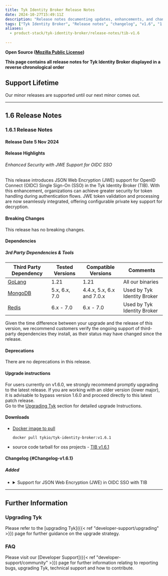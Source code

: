 ```yaml
---
title: Tyk Identity Broker Release Notes
date: 2024-10-27T15:49:11Z
description: "Release notes documenting updates, enhancements, and changes for Tyk Identity Broker versions within the 1.6.x series."
tags: ["Tyk Identity Broker", "Release notes", "changelog", "v1.6", "1.6.1"]
aliases:
  - product-stack/tyk-identity-broker/release-notes/tib-v1.6
  
---
```

****Open Source** ([Mozilla Public License](https://github.com/TykTechnologies/tyk/blob/master/LICENSE.md))**

**This page contains all release notes for Tyk Identity Broker displayed in a reverse chronological order**

## Support Lifetime
<!-- Required. replace X.Y with this release and set the correct quarter of the year -->
Our minor releases are supported until our next minor comes out. 

---

## 1.6 Release Notes

### 1.6.1 Release Notes

#### Release Date 5 Nov 2024

#### Release Highlights
<!-- Required. Use similar ToV to previous release notes. For example for a patch release:
This release primarily focuses on bug fixes.
For a comprehensive list of changes, please refer to the detailed [changelog]({{< ref "#Changelog-vX.Y.0">}}) below.
-->
###### Enhanced Security with JWE Support for OIDC SSO
This release introduces JSON Web Encryption (JWE) support for OpenID Connect (OIDC) Single Sign-On (SSO) in the Tyk Identity Broker (TIB). With this enhancement, organizations can achieve greater security for token handling during authentication flows. JWE token validation and processing are now seamlessly integrated, offering configurable private key support for decryption.


#### Breaking Changes
<!-- Required. Use the following statement if there are no breaking changes, or explain if there are -->
This release has no breaking changes.

<!-- The following "Changed error log messages" section is Optional!
Instructions: We should mention ALL changes in our application log messages in the changelog section. In case we made such changes, this section should also be added, to make sure the users don't miss this notice among other changelog lines. -->
<!-- ##### Changed error log messages
Important for users who monitor Tyk components using the application logs (i.e. Tyk Gateway log, Tyk Dashboard log, etc.).
We try to avoid making changes to our log messages, especially at error and critical levels. However, sometimes it's necessary. Please find the list of changes made to the application log in this release: -->

<!-- The following "|Planned Breaking Changes" section is optional!
Announce future scheduled breaking changes, e.g. Go version updates, DB driver updates, etc. -->
<!-- ##### Planned Breaking Changes -->

#### Dependencies
<!-- Required. Use this section to announce the following types of dependencies compatible with the release:

Version compatibility with other components in the Tyk stack. This takes the form of a compatibility matrix and is only required for Gateway and Portal.

3rd party dependencies and tools -->
      
##### 3rd Party Dependencies & Tools
<!-- Required. Third-party dependencies encompass tools (GoLang, Helm etc.), databases (PostgreSQL, MongoDB etc.) and external software libraries. This section should be a table that presents the third-party dependencies and tools compatible with the release. Compatible is used in the sense of those versions tested with the releases. Such information assists customers considering upgrading to a specific release.

Additionally, a disclaimer statement was added below the table, for customers to check that the third-party dependency they decide to install remains in support.

An example is given below for illustrative purposes only. Tested Versions and Compatible Versions information will require discussion with relevant squads and QA. -->

| Third Party Dependency                                     | Tested Versions        | Compatible Versions    | Comments | 
| ---------------------------------------------------------- | ---------------------- | ---------------------- | -------- | 
| [GoLang](https://go.dev/dl/)                               | 1.21       | 1.21       | All our binaries |
| [MongoDB](https://www.mongodb.com/try/download/community)  | 5.x, 6.x, 7.0 | 4.4.x, 5.x, 6.x and 7.0.x | Used by Tyk Identity Broker |
| [Redis](https://redis.io/download/)         | 6.x - 7.0        | 6.x - 7.0            | Used by Tyk Identity Broker |

Given the time difference between your upgrade and the release of this version, we recommend customers verify the ongoing support of third-party dependencies they install, as their status may have changed since the release.

#### Deprecations
<!-- Required. Use the following statement if there are no deprecations, or explain if there are -->
There are no deprecations in this release.

<!-- Optional section!
Used to share and notify users about our plan to deprecate features, configs etc. 
Once you put an item in this section, we must keep this item listed in all the following releases till the deprecation happens. -->
<!-- ###### Future deprecations
-->

#### Upgrade instructions
<!-- Required. For patches release (Z>0) use this: -->
For users currently on v1.6.0, we strongly recommend promptly upgrading to the latest release. If you are working with an older version (lower major), it is advisable to bypass version 1.6.0 and proceed directly to this latest patch release.
<br/>
Go to the [Upgrading Tyk](#upgrading-tyk) section for detailed upgrade Instructions.


#### Downloads
- [Docker image to pull](https://hub.docker.com/r/tykio/tyk-identity-broker/tags?name=1.6.1)
  ```
  docker pull tykio/tyk-identity-broker:v1.6.1
  ```
- source code tarball for oss projects - [TIB v1.6.1](https://github.com/TykTechnologies/tyk-identity-broker/releases/tag/v1.6.1)

#### Changelog {#Changelog-v1.6.1}
<!-- Required. The change log should include the following ordered set of sections below that briefly summarise the features, updates and fixed issues of the release.

Here it is important to explain the benefit of each changelog item. As mentioned by James in a previous Slack message (https://tyktech.slack.com/archives/C044R3ZTN6L/p1686812207060839?thread_ts=1686762128.651249&cid=C044R3ZTN6L):
"...it is important to document the customer impact for the work delivered, so we can share it with prospects/install base. For example:
"New Chart delivers x and y benefit to a and b customer use cases. The business impact for them will be this and that" -->

##### Added
<!-- This section should be a bullet point list of new features. Explain:

- The purpose of the new feature
- How does the new feature benefit users?
- Link to documentation of the new feature
- For OSS - Link to the corresponding issue if possible on GitHub to allow the users to see further info.

Each change log item should be expandable. The first line summarises the changelog entry. It should be then possible to expand this to reveal further details about the changelog item. This is achieved using HTML as shown in the example below. -->
<ul>
<li>
<details>
<summary>Support for JSON Web Encryption (JWE) in OIDC SSO with TIB</summary>

This release adds support for JSON Web Encryption (JWE) in OIDC Single Sign-On (SSO) with TIB, providing enhanced security for token handling in authentication flows. This feature enables processing and validation of JWE tokens, with configuration options for setting the private key required for decryption.

For more details, refer to the [OIDC SSO with JWE]({{<ref "/tyk-stack/tyk-identity-broker/about-profiles#social-profile-fields">}}) documentation.
</details>
</li>

</ul>

---

<!--
Repeat the release notes section above for every patch here
-->


<!-- The footer of the release notes page. It contains a further information section with details of how to upgrade Tyk,
links to API documentation and FAQs. You can copy it from the previous release. -->

## Further Information

### Upgrading Tyk
Please refer to the [upgrading Tyk]({{< ref "developer-support/upgrading" >}}) page for further guidance on the upgrade strategy.

### FAQ
Please visit our [Developer Support]({{< ref "developer-support/community" >}}) page for further information relating to reporting bugs, upgrading Tyk, technical support and how to contribute.
